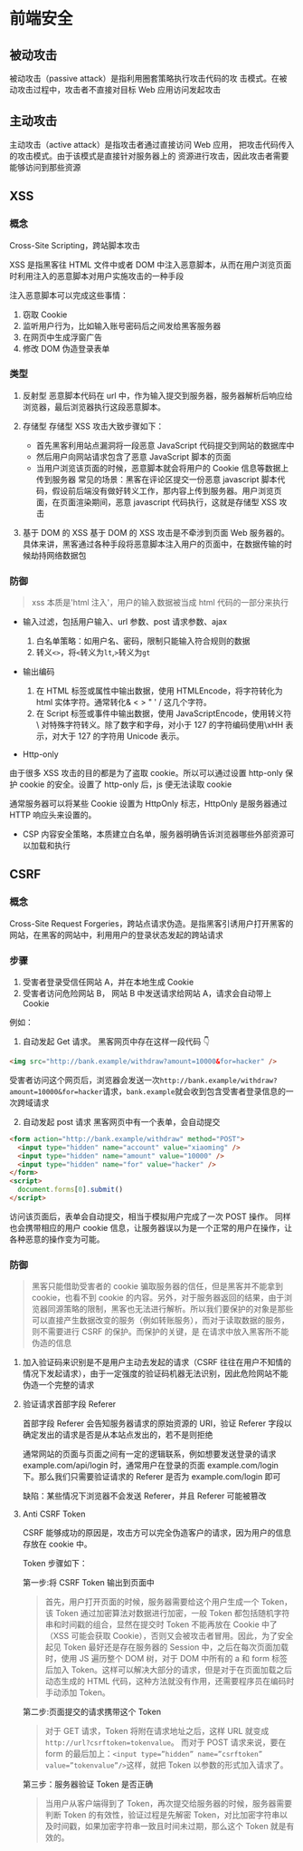 # 前端安全

## 被动攻击

被动攻击（passive attack）是指利用圈套策略执行攻击代码的攻 击模式。在被动攻击过程中，攻击者不直接对目标 Web 应用访问发起攻击

## 主动攻击

主动攻击（active attack）是指攻击者通过直接访问 Web 应用， 把攻击代码传入的攻击模式。由于该模式是直接针对服务器上的 资源进行攻击，因此攻击者需要能够访问到那些资源

## XSS

### 概念

Cross-Site Scripting，跨站脚本攻击

XSS 是指黑客往 HTML 文件中或者 DOM 中注入恶意脚本，从而在用户浏览页面时利用注入的恶意脚本对用户实施攻击的一种手段

注入恶意脚本可以完成这些事情：

1. 窃取 Cookie
2. 监听用户行为，比如输入账号密码后之间发给黑客服务器
3. 在网页中生成浮窗广告
4. 修改 DOM 伪造登录表单

### 类型

1. 反射型
   恶意脚本代码在 url 中，作为输入提交到服务器，服务器解析后响应给浏览器，最后浏览器执行这段恶意脚本。

2. 存储型
   存储型 XSS 攻击大致步骤如下：

   - 首先黑客利用站点漏洞将一段恶意 JavaScript 代码提交到网站的数据库中
   - 然后用户向网站请求包含了恶意 JavaScript 脚本的页面
   - 当用户浏览该页面的时候，恶意脚本就会将用户的 Cookie 信息等数据上传到服务器
     常见的场景：黑客在评论区提交一份恶意 javascript 脚本代码，假设前后端没有做好转义工作，那内容上传到服务器。用户浏览页面，在页面渲染期间，恶意 javascript 代码执行，这就是存储型 XSS 攻击

3. 基于 DOM 的 XSS
   基于 DOM 的 XSS 攻击是不牵涉到页面 Web 服务器的。具体来讲，黑客通过各种手段将恶意脚本注入用户的页面中，在数据传输的时候劫持网络数据包

### 防御

> xss 本质是'html 注入'，用户的输入数据被当成 html 代码的一部分来执行

- 输入过滤，包括用户输入、url 参数、post 请求参数、ajax

  1. 白名单策略：如用户名、密码，限制只能输入符合规则的数据
  2. 转义`<>`，将`<`转义为`lt`,`>`转义为`gt`

- 输出编码

  1. 在 HTML 标签或属性中输出数据，使用 HTMLEncode，将字符转化为 html 实体字符。通常转化& < > " ' / 这几个字符。
  2. 在 Script 标签或事件中输出数据，使用 JavaScriptEncode，使用转义符 \ 对特殊字符转义。除了数字和字母，对小于 127 的字符编码使用\xHH 表示，对大于 127 的字符用 Unicode 表示。

- Http-only

由于很多 XSS 攻击的目的都是为了盗取 cookie。所以可以通过设置 http-only 保护 cookie 的安全。设置了 http-only 后，js 便无法读取 cookie

通常服务器可以将某些 Cookie 设置为 HttpOnly 标志，HttpOnly 是服务器通过 HTTP 响应头来设置的。

- CSP 内容安全策略，本质建立白名单，服务器明确告诉浏览器哪些外部资源可以加载和执行

## CSRF

### 概念

Cross-Site Request Forgeries，跨站点请求伪造。是指黑客引诱用户打开黑客的网站，在黑客的网站中，利用用户的登录状态发起的跨站请求

### 步骤

1. 受害者登录受信任网站 A，并在本地生成 Cookie
2. 受害者访问危险网站 B， 网站 B 中发送请求给网站 A，请求会自动带上 Cookie

例如：

1. 自动发起 Get 请求。
   黑客网页中存在这样一段代码 👇

```html
<img src="http://bank.example/withdraw?amount=10000&for=hacker" />
```

受害者访问这个网页后，浏览器会发送一次`http://bank.example/withdraw?amount=10000&for=hacker`请求，`bank.example`就会收到包含受害者登录信息的一次跨域请求

2. 自动发起 post 请求
   黑客网页中有一个表单，会自动提交

```html
<form action="http://bank.example/withdraw" method="POST">
  <input type="hidden" name="account" value="xiaoming" />
  <input type="hidden" name="amount" value="10000" />
  <input type="hidden" name="for" value="hacker" />
</form>
<script>
  document.forms[0].submit()
</script>
```

访问该页面后，表单会自动提交，相当于模拟用户完成了一次 POST 操作。
同样也会携带相应的用户 cookie 信息，让服务器误以为是一个正常的用户在操作，让各种恶意的操作变为可能。

### 防御

> 黑客只能借助受害者的 cookie 骗取服务器的信任，但是黑客并不能拿到 cookie，也看不到 cookie 的内容。另外，对于服务器返回的结果，由于浏览器同源策略的限制，黑客也无法进行解析。所以我们要保护的对象是那些可以直接产生数据改变的服务（例如转账服务），而对于读取数据的服务，则不需要进行 CSRF 的保护。而保护的关键，是 在请求中放入黑客所不能伪造的信息

1. 加入验证码来识别是不是用户主动去发起的请求（CSRF 往往在用户不知情的情况下发起请求），由于一定强度的验证码机器无法识别，因此危险网站不能伪造一个完整的请求

2. 验证请求首部字段 Referer

   首部字段 Referer 会告知服务器请求的原始资源的 URI，验证 Referer 字段以确定发出的请求是否是从本站点发出的，若不是则拒绝

   通常网站的页面与页面之间有一定的逻辑联系，例如想要发送登录的请求 example.com/api/login 时，通常用户在登录的页面 example.com/login 下。那么我们只需要验证请求的 Referer 是否为 example.com/login 即可

   缺陷：某些情况下浏览器不会发送 Referer，并且 Referer 可能被篡改

3. Anti CSRF Token

   CSRF 能够成功的原因是，攻击方可以完全伪造客户的请求，因为用户的信息存放在 cookie 中。

   Token 步骤如下：

   第一步:将 CSRF Token 输出到页面中

   > 首先，用户打开页面的时候，服务器需要给这个用户生成一个 Token，该 Token 通过加密算法对数据进行加密，一般 Token 都包括随机字符串和时间戳的组合，显然在提交时 Token 不能再放在 Cookie 中了（XSS 可能会获取 Cookie），否则又会被攻击者冒用。因此，为了安全起见 Token 最好还是存在服务器的 Session 中，之后在每次页面加载时，使用 JS 遍历整个 DOM 树，对于 DOM 中所有的 a 和 form 标签后加入 Token。这样可以解决大部分的请求，但是对于在页面加载之后动态生成的 HTML 代码，这种方法就没有作用，还需要程序员在编码时手动添加 Token。

   第二步:页面提交的请求携带这个 Token

   > 对于 GET 请求，Token 将附在请求地址之后，这样 URL 就变成 `http://url?csrftoken=tokenvalue`。 而对于 POST 请求来说，要在 form 的最后加上：`<input type=”hidden” name=”csrftoken” value=”tokenvalue”/>`这样，就把 Token 以参数的形式加入请求了。

   第三步：服务器验证 Token 是否正确

   > 当用户从客户端得到了 Token，再次提交给服务器的时候，服务器需要判断 Token 的有效性，验证过程是先解密 Token，对比加密字符串以及时间戳，如果加密字符串一致且时间未过期，那么这个 Token 就是有效的。
